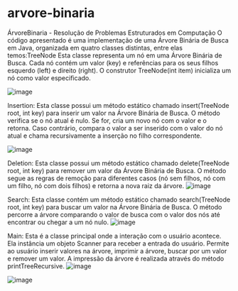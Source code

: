 # arvore-binaria
ÁrvoreBinaria - Resolução de Problemas Estruturados em Computação
O código apresentado é uma implementação de uma Árvore Binária de Busca em Java, organizada em quatro classes distintas, entre elas temos:TreeNode
Esta classe representa um nó em uma Árvore Binária de Busca. Cada nó contém um valor (key) e referências para os seus filhos esquerdo (left) e direito (right). O construtor TreeNode(int item) inicializa um nó como
valor especificado.

![image](https://github.com/EdMussi/arvore-binaria/assets/107810558/633cc8b0-e382-4547-affc-231790d6fe5b)

Insertion:
Esta classe possui um método estático chamado insert(TreeNode root, int key) para inserir um valor na Árvore Binária de Busca.
O método verifica se o nó atual é nulo. Se for, cria um novo nó com o valor e o retorna.
Caso contrário, compara o valor a ser inserido com o valor do nó atual e chama recursivamente a inserção no filho correspondente.

![image](https://github.com/EdMussi/arvore-binaria/assets/107810558/5e26d5ae-0a68-48bd-9f0e-3ff8cfb4e94d)

Deletion:
Esta classe possui um método estático chamado delete(TreeNode root, int key) para remover um valor da Árvore Binária de Busca.
O método segue as regras de remoção para diferentes casos (nó sem filhos, nó com um filho, nó com dois filhos) e retorna a nova raiz da árvore.
![image](https://github.com/EdMussi/arvore-binaria/assets/107810558/6b7f6762-4814-4793-9ba5-8298735f76fc)

Search:
Esta classe contém um método estático chamado search(TreeNode root, int key) para buscar um valor na Árvore Binária de Busca.
O método percorre a árvore comparando o valor de busca com o valor dos nós até encontrar ou chegar a um nó nulo.
![image](https://github.com/EdMussi/arvore-binaria/assets/107810558/e242e17a-5b43-4542-9ed7-bc6f1f1bc21f)

Main:
Esta é a classe principal onde a interação com o usuário acontece.
Ela instância um objeto Scanner para receber a entrada do usuário.
Permite ao usuário inserir valores na árvore, imprimir a árvore, buscar por um valor e remover um valor.
A impressão da árvore é realizada através do método printTreeRecursive.
![image](https://github.com/EdMussi/arvore-binaria/assets/107810558/64d3bc1d-c6a1-444e-ba11-4b9b2ef66796)

![image](https://github.com/EdMussi/arvore-binaria/assets/107810558/e0314ac6-94b1-429c-8ab3-6fb7a1ad0bc3)

